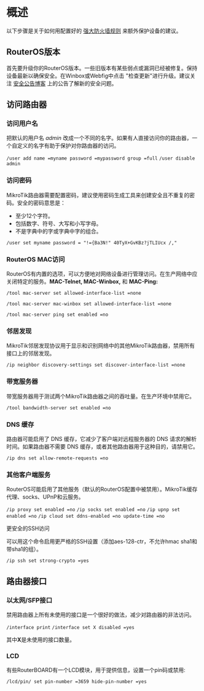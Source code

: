 # 概述

以下步骤是关于如何用配置好的 [强大防火墙规则](https://help.mikrotik.com/docs/display/ROS/Building+Your+First+Firewall) 来额外保护设备的建议。

## RouterOS版本

首先要升级你的RouterOS版本。一些旧版本有某些弱点或漏洞已经被修复。保持设备最新以确保安全。在Winbox或Webfig中点击 "检查更新"进行升级。建议关注 [安全公告博客](https://blog.mikrotik.com/) 上的公告了解新的安全问题。

## 访问路由器

### 访问用户名

把默认的用户名 _admin_ 改成一个不同的名字。如果有人直接访问你的路由器，一个自定义的名字有助于保护对你路由器的访问。

`/user add name =myname password =mypassword group =full`
`/user disable admin`

### 访问密码

MikroTik路由器需要配置密码，建议使用密码生成工具来创建安全且不重复的密码。安全的密码意思是：

- 至少12个字符。
- 包括数字、符号、大写和小写字母。
- 不是字典中的字或字典中字的组合。

`/user set myname password = "!={Ba3N!" 40TуX+GvKBz?jTLIUcx /,"`

### RouterOS MAC访问

RouterOS有内置的选项，可以方便地对网络设备进行管理访问。在生产网络中应关闭特定的服务。**MAC-Telnet, MAC-Winbox,** 和 **MAC-Ping:**

`/tool mac-server set allowed-interface-list =none`

`/tool mac-server mac-winbox set allowed-interface-list =none`

`/tool mac-server ping set enabled =no`

### 邻居发现

MikroTik邻居发现协议用于显示和识别网络中的其他MikroTik路由器，禁用所有接口上的邻居发现。

`/ip neighbor discovery-settings set discover-interface-list =none`

### 带宽服务器

带宽服务器用于测试两个MikroTik路由器之间的吞吐量。在生产环境中禁用它。

`/tool bandwidth-server set enabled =no`

### DNS 缓存

路由器可能启用了 DNS 缓存，它减少了客户端对远程服务器的 DNS 请求的解析时间。如果路由器不需要 DNS 缓存，或者其他路由器用于这种目的，请禁用它。

`/ip dns set allow-remote-requests =no`

### 其他客户端服务

RouterOS可能启用了其他服务（默认的RouterOS配置中被禁用）。MikroTik缓存代理、socks、UPnP和云服务。

`/ip proxy set enabled =no`
`/ip socks set enabled =no`
`/ip upnp set enabled =no`
`/ip cloud set ddns-enabled =no update-time =no`

更安全的SSH访问

可以用这个命令启用更严格的SSH设置（添加aes-128-ctr，不允许hmac sha1和带sha1的组）。

`/ip ssh set strong-crypto =yes`

## 路由器接口

### 以太网/SFP接口

禁用路由器上所有未使用的接口是一个很好的做法，减少对路由器的非法访问。

`/interface print`
`/interface set X disabled =yes`

其中**X**是未使用的接口数量。

### LCD

有些RouterBOARD有一个LCD模块，用于提供信息，设置一个pin码或禁用:

`/lcd/pin/ set pin-number =3659 hide-pin-number =yes`
